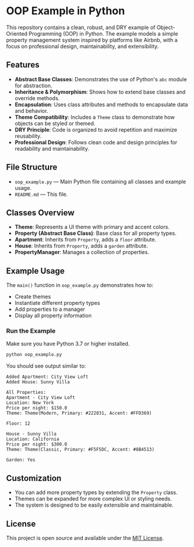 # OOP Example in Python

This repository contains a clean, robust, and DRY example of Object-Oriented Programming (OOP) in Python. The example models a simple property management system inspired by platforms like Airbnb, with a focus on professional design, maintainability, and extensibility.

## Features

- **Abstract Base Classes**: Demonstrates the use of Python's `abc` module for abstraction.
- **Inheritance & Polymorphism**: Shows how to extend base classes and override methods.
- **Encapsulation**: Uses class attributes and methods to encapsulate data and behavior.
- **Theme Compatibility**: Includes a `Theme` class to demonstrate how objects can be styled or themed.
- **DRY Principle**: Code is organized to avoid repetition and maximize reusability.
- **Professional Design**: Follows clean code and design principles for readability and maintainability.

## File Structure

- `oop_example.py` — Main Python file containing all classes and example usage.
- `README.md` — This file.

## Classes Overview

- **Theme**: Represents a UI theme with primary and accent colors.
- **Property (Abstract Base Class)**: Base class for all property types.
- **Apartment**: Inherits from `Property`, adds a `floor` attribute.
- **House**: Inherits from `Property`, adds a `garden` attribute.
- **PropertyManager**: Manages a collection of properties.

## Example Usage

The `main()` function in `oop_example.py` demonstrates how to:

- Create themes
- Instantiate different property types
- Add properties to a manager
- Display all property information

### Run the Example

Make sure you have Python 3.7 or higher installed.

```bash
python oop_example.py
```

You should see output similar to:

```
Added Apartment: City View Loft
Added House: Sunny Villa

All Properties:
Apartment - City View Loft
Location: New York
Price per night: $150.0
Theme: Theme(Modern, Primary: #222831, Accent: #FFD369)

Floor: 12

House - Sunny Villa
Location: California
Price per night: $300.0
Theme: Theme(Classic, Primary: #F5F5DC, Accent: #8B4513)

Garden: Yes
```

## Customization

- You can add more property types by extending the `Property` class.
- Themes can be expanded for more complex UI or styling needs.
- The system is designed to be easily extensible and maintainable.

## License

This project is open source and available under the [MIT License](LICENSE).
